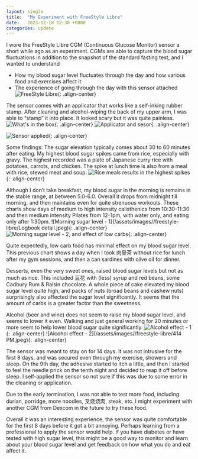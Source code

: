 ```yaml
---
layout: single
title:  "My Experiment with FreeStyle Libre"
date:   2023-12-18 12:30 +0800
categories: update
---
```

I wore the FreeStyle Libre CGM (Continuous Glucose Monitor) sensor a short while ago as an experiment. CGMs are able to capture the blood sugar fluctuations in addition to the snapshot of the standard fasting test, and I wanted to understand
* How my blood sugar level fluctuates through the day and how various food and exercises affect it
* The experience of going through the day with this sensor attached 
![FreeStyle Libre](/assets/images//freestyle-libre/FreeStyle.jpeg){: .align-center}

The sensor comes with an applicator that works like a self-inking rubber stamp. After cleaning and alcohol-wiping the back of my upper arm, I was able to “stamp” it into place. It looked scary but it was quite painless.
![What's in the box](/assets/images//freestyle-libre/IMG_6544.jpeg){: .align-center}
![Applicator and sesor](/assets/images//freestyle-libre/IMG_6546.jpeg){: .align-center}

![Sensor applied](/assets/images//freestyle-libre/IMG_6548.jpeg){: .align-center}

Some findings:
The sugar elevation typically comes about 30 to 60 minutes after eating. My highest blood sugar spikes came from rice, especially with gravy. The highest recorded was a plate of Japanese curry rice with potatoes, carrots, and chicken. The spike at lunch time is also from a meal with rice,  stewed meat and soup.
![Rice meals results in the highest spikes](/assets/images//freestyle-libre/13.31.jpeg){: .align-center}

Although I don’t take breakfast, my blood sugar in the morning is remains in the stable range, at between 5.0-6.0. Overall it drops from midnight till morning, and then maintains even for quite strenuous workouts. These charts show days of medium to high intensity calisthenics from 10:30-11:30 and then medium intensity Pilates from 12-1pm, with water only, and eating only after 1:30pm.
![Morning sugar level - 1](/assets/images//freestyle-libre/Logbook detail.jpeg){: .align-center}
![Morning sugar level - 2, and effect of low carbs](/assets/images//freestyle-libre/Note.jpeg){: .align-center}

Quite expectedly, low carb food has minimal effect on my blood sugar level. This previous chart shows a day when I took 肉骨茶 without rice for lunch after my gym sessions, and then a can sardines with olive oil for dinner.

Desserts, even the very sweet ones, raised blood sugar levels but not as much as rice. This included 豆花 with (less) syrup and red beans, some Cadbury Rum & Raisin chocolate. A whole piece of cake elevated my blood sugar level quite high, and packs of nuts (broad beans and cashew nuts) surprisingly also affected the sugar level significantly. It seems that the amount of carbs is a greater factor than the sweetness.

Alcohol (beer and wine) does not seem to raise my blood sugar level, and seems to lower it even. Walking and just general working for 20 minutes or more seem to help lower blood sugar quite significantly.
![Alcohol effect - 1](/assets/images//freestyle-libre/Note-1.jpeg){: .align-center}
![Alcohol effect - 2](/assets/images//freestyle-libre/414 PM.jpeg){: .align-center}

The sensor was meant to stay on for 14 days. It was not intrusive for the first 8 days, and was secured even through my exercise, showers and sleep. On the 9th day, the adhesive started to itch a little, and then I started to feel the needle prick on the tenth night and decided to reap it off before sleep. I self-applied the sensor so not sure if this was due to some error in the cleaning or application.

Due to the early termination, I was not able to test more food, including durian, porridge, more noodles, 叉烧烧肉, steak, etc. I might experiment with another CGM from Dexcom in the future to try these food.

Overall it was an interesting experience, the sensor was quite comfortable for the first 8 days before it got a bit annoying. Perhaps learning from a professional to apply the sensor would help. If you have diabetes or have tested with high sugar level, this might be a good way to monitor and learn about your blood sugar level and get feedback on how what you do and eat affect it.
